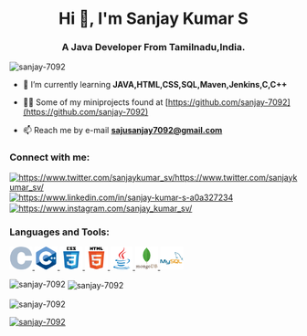 
<h1 align="center">Hi 👋, I'm Sanjay Kumar S</h1>
<h3 align="center">A Java Developer From Tamilnadu,India.</h3>

<p align="left"> <img src="https://komarev.com/ghpvc/?username=sanjay-7092&label=Profile%20views&color=0e75b6&style=flat" alt="sanjay-7092" /> </p>


- 🌱 I’m currently learning **JAVA,HTML,CSS,SQL,Maven,Jenkins,C,C++**

- 👨‍💻 Some of my miniprojects found at [https://github.com/sanjay-7092](https://github.com/sanjay-7092)

- 📫 Reach me by e-mail **sajusanjay7092@gmail.com**

<h3 align="left">Connect with me:</h3>
<p align="left">
<a href="https://twitter.com/https://www.twitter.com/sanjaykumar_sv/https://www.twitter.com/sanjaykumar_sv/" target="blank"><img align="center" src="https://raw.githubusercontent.com/rahuldkjain/github-profile-readme-generator/master/src/images/icons/Social/twitter.svg" alt="https://www.twitter.com/sanjaykumar_sv/https://www.twitter.com/sanjaykumar_sv/" height="30" width="40" /></a>
<a href="https://linkedin.com/in/https://www.linkedin.com/in/sanjay-kumar-s-a0a327234" target="blank"><img align="center" src="https://raw.githubusercontent.com/rahuldkjain/github-profile-readme-generator/master/src/images/icons/Social/linked-in-alt.svg" alt="https://www.linkedin.com/in/sanjay-kumar-s-a0a327234" height="30" width="40" /></a>
<a href="https://instagram.com/https://www.instagram.com/sanjay_kumar_sv/" target="blank"><img align="center" src="https://raw.githubusercontent.com/rahuldkjain/github-profile-readme-generator/master/src/images/icons/Social/instagram.svg" alt="https://www.instagram.com/sanjay_kumar_sv/" height="30" width="40" /></a>
</p>

<h3 align="left">Languages and Tools:</h3>
<p align="left"> <a href="https://www.cprogramming.com/" target="_blank" rel="noreferrer"> <img src="https://raw.githubusercontent.com/devicons/devicon/master/icons/c/c-original.svg" alt="c" width="40" height="40"/> </a> <a href="https://www.w3schools.com/cpp/" target="_blank" rel="noreferrer"> <img src="https://raw.githubusercontent.com/devicons/devicon/master/icons/cplusplus/cplusplus-original.svg" alt="cplusplus" width="40" height="40"/> </a> <a href="https://www.w3schools.com/css/" target="_blank" rel="noreferrer"> <img src="https://raw.githubusercontent.com/devicons/devicon/master/icons/css3/css3-original-wordmark.svg" alt="css3" width="40" height="40"/> </a> <a href="https://www.w3.org/html/" target="_blank" rel="noreferrer"> <img src="https://raw.githubusercontent.com/devicons/devicon/master/icons/html5/html5-original-wordmark.svg" alt="html5" width="40" height="40"/> </a> <a href="https://www.java.com" target="_blank" rel="noreferrer"> <img src="https://raw.githubusercontent.com/devicons/devicon/master/icons/java/java-original.svg" alt="java" width="40" height="40"/> </a> <a href="https://www.mongodb.com/" target="_blank" rel="noreferrer"> <img src="https://raw.githubusercontent.com/devicons/devicon/master/icons/mongodb/mongodb-original-wordmark.svg" alt="mongodb" width="40" height="40"/> </a> <a href="https://www.mysql.com/" target="_blank" rel="noreferrer"> <img src="https://raw.githubusercontent.com/devicons/devicon/master/icons/mysql/mysql-original-wordmark.svg" alt="mysql" width="40" height="40"/> </a> </p>

<p><img align="left" src="https://github-readme-stats.vercel.app/api/top-langs?username=sanjay-7092&show_icons=true&locale=en&layout=compact" alt="sanjay-7092" /></p>

<p>&nbsp;<img align="center" src="https://github-readme-stats.vercel.app/api?username=sanjay-7092&show_icons=true&locale=en" alt="sanjay-7092" /></p>

<p><img align="center" src="https://github-readme-streak-stats.herokuapp.com/?user=sanjay-7092&" alt="sanjay-7092" /></p>

<p align="left"> <a href="https://github.com/ryo-ma/github-profile-trophy"><img src="https://github-profile-trophy.vercel.app/?username=sanjay-7092" alt="sanjay-7092" /></a> </p>

